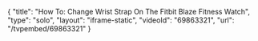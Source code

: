 {
    "title": "How To: Change Wrist Strap On The Fitbit Blaze Fitness Watch",
    "type": "solo",
    "layout": "iframe-static",
    "videoId": "69863321",
    "url": "\/tvpembed\/69863321"
}